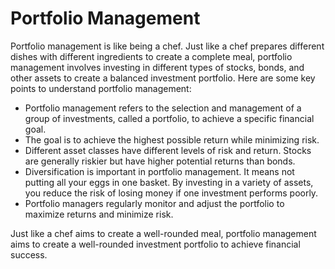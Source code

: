 # Portfolio Management

Portfolio management is like being a chef. Just like a chef prepares different dishes with different ingredients to create a complete meal, portfolio management involves investing in different types of stocks, bonds, and other assets to create a balanced investment portfolio. Here are some key points to understand portfolio management:

- Portfolio management refers to the selection and management of a group of investments, called a portfolio, to achieve a specific financial goal.
- The goal is to achieve the highest possible return while minimizing risk.
- Different asset classes have different levels of risk and return. Stocks are generally riskier but have higher potential returns than bonds.
- Diversification is important in portfolio management. It means not putting all your eggs in one basket. By investing in a variety of assets, you reduce the risk of losing money if one investment performs poorly.
- Portfolio managers regularly monitor and adjust the portfolio to maximize returns and minimize risk.

Just like a chef aims to create a well-rounded meal, portfolio management aims to create a well-rounded investment portfolio to achieve financial success.
